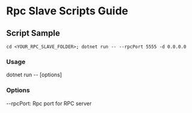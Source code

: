 # Rpc Slave Scripts Guide

## Script Sample
```
cd <YOUR_RPC_SLAVE_FOLDER>; dotnet run -- --rpcPort 5555 -d 0.0.0.0

```
### Usage
dotnet run -- [options]

### Options
--rpcPort: Rpc port for RPC server